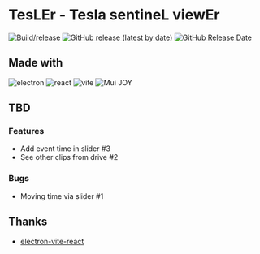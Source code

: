 # TesLEr - Tesla sentineL viewEr

[![Build/release](https://github.com/j-catania/TeslaSentinelViewer/actions/workflows/build.yml/badge.svg)](https://github.com/j-catania/TeslaSentinelViewer/actions/workflows/build.yml)
[![GitHub release (latest by date)](https://img.shields.io/github/v/release/j-catania/TeslaSentinelViewer)](https://github.com/j-catania/TeslaSentinelViewer/releases/latest)
[![GitHub Release Date](https://img.shields.io/github/release-date/j-catania/TeslaSentinelViewer)](https://github.com/j-catania/TeslaSentinelViewer/releases/latest)

## Made with

![electron](https://img.shields.io/badge/electron-47848F.svg?style=for-the-badge&logo=electron&logoColor=white)
![react](https://img.shields.io/badge/react-61DAFB.svg?style=for-the-badge&logo=react&logoColor=white)
![vite](https://img.shields.io/badge/vite-646CFF.svg?style=for-the-badge&logo=vite&logoColor=white)
![Mui JOY](https://img.shields.io/badge/mui_joy-007FFF.svg?style=for-the-badge&logo=mui&logoColor=white)

## TBD

### Features

- Add event time in slider #3
- See other clips from drive #2

### Bugs

- Moving time via slider #1

## Thanks

- [electron-vite-react](https://github.com/electron-vite/electron-vite-react)
